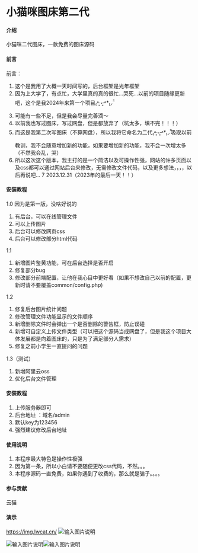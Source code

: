# 小猫咪图床第二代

#### 介绍
小猫咪二代图床，一款免费的图床源码

#### 前言
前言：
1.  这个是我用了大概一天时间写的，后台框架是光年框架
2.  因为上大学了，有点忙，大学里真的真的很忙...哭死...以前的项目随缘更新吧，这个是我2024年来第一个项目₍˄·͈༝·͈˄*₎◞ ̑̑
3.  可能有一些不足，但是我会尽量完善滴～
4.  以前我也写过图床，写过网盘，但是都放弃了（坑太多，填不完！！！）
5.  而这是我第二次写图床（不算网盘），所以我将它命名为二代₍˄·͈༝·͈˄*₎◞ ̑̑吸取以前教训，我不会随意增加新的功能，如果要增加新的功能，我不会一次增太多（不然我会乱，哭）
6.  所以这次这个版本，我主打的是一个简洁以及可操作性强，网站的许多页面以及css都可以通过网站后台来修改，无需修改文件代码，以及更多想法，，，，以后再说吧...
7  2023.12.31（2023年的最后一天！！）

#### 安装教程
1.0
因为是第一版，没啥好说的
1.  有后台，可以在线管理文件
2.  可以上传图片
3.  后台可以修改网页css
4.  后台可以修改部分html代码

1.1
1.  新增图片鉴黄功能，可在后台选择是否开启
2.  修复部分bug
3.  修改部分前端配置，让他在我心目中更好看（如果不想改自己以前的配置，更新时请不要覆盖common/config.php)

1.2
1. 修复后台图片统计问题
2. 修改管理文件功能显示的文件顺序
3. 新增删除文件时会弹出一个是否删除的警告框，防止误碰
4. 新增可自定义上传文件类型（可以把这个源码当成网盘了，但是我这个项目大体发展都是向着图床的，只是为了满足部分人需求）
5. 修复之前小学生一直提问的问题

1.3（测试）
1. 新增阿里云oss
2. 优化后台文件管理



#### 安装教程

1.  上传服务器即可
2.  后台地址 ：域名/admin
3.  默认key为123456
4.  强烈建议修改后台地址

#### 使用说明

1.  本程序最大特色是操作性极强
2.  因为第一条，所以小白请不要随便更改css代码，不然。。。
3.  本程序源码一直免费，如果你遇到了收费的，那么就是骗子。。。。

#### 参与贡献

云猫

#### 演示
https://img.lwcat.cn/
![输入图片说明](https://img.lwcat.cn/images/2024/01/01/c7344f1f31.png)

![输入图片说明](https://img.lwcat.cn/images/2024/01/01/d0f6f6fc4b.png)![输入图片说明](https://img.lwcat.cn/images/2024/01/01/205f614661.png)